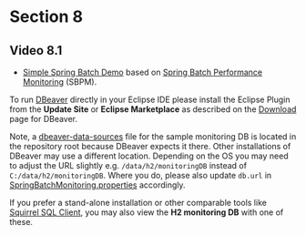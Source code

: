# Section 8

## Video 8.1
- [Simple Spring Batch Demo](simple-spring-batch) based on [Spring Batch Performance Monitoring](https://github.com/viadee/springBatchPerformanceMonitoring) (SBPM).

To run [DBeaver](https://dbeaver.io/) directly in your Eclipse IDE please install the Eclipse Plugin from the **Update Site** or **Eclipse Marketplace** as described on the [Download](https://dbeaver.io/download/) page for DBeaver. 

Note, a [dbeaver-data-sources](https://github.com/PacktPublishing/Java-EE-8-High-Performance-video-/blob/master/.dbeaver-data-sources.xml) file for the sample monitoring DB is located in the repository root because DBeaver expects it there. Other installations of DBeaver may use a different location. Depending on the OS you may need to adjust the URL slightly e.g. `/data/h2/monitoringDB` instead of `C:/data/h2/monitoringDB`. 
Where you do, please also update `db.url` in [SpringBatchMonitoring.properties](https://github.com/PacktPublishing/Java-EE-8-High-Performance-video-/blob/master/Section8/simple-spring-batch/src/main/resources/SpringBatchMonitoring.properties) accordingly.

If you prefer a stand-alone installation or other comparable tools like [Squirrel SQL Client](http://squirrel-sql.sourceforge.net/), you may also view the **H2 monitoring DB** with one of these.